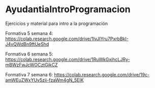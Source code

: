 # AyudantiaIntroProgramacion
Ejercicios y material para intro a la programación

Formativa 5 semana 4: https://colab.research.google.com/drive/1IvJIYru7PxrbBkI-J4vQWdBn9ftUeShd

Formativa 6 semana 5: https://colab.research.google.com/drive/1RuWkGxihcLJRy-mBWzFwJcWOCztGikCZ

Formativa 7 semana 6: https://colab.research.google.com/drive/19c-amWEuZWxYUv5zii-fzaWm4gN_5EIK
